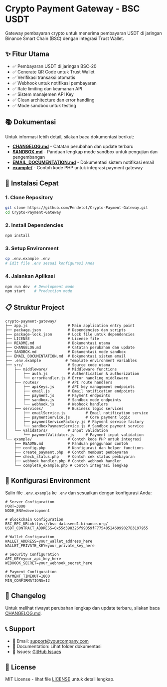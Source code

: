 # Crypto Payment Gateway - BSC USDT

Gateway pembayaran crypto untuk menerima pembayaran USDT di jaringan Binance Smart Chain (BSC) dengan integrasi Trust Wallet.

## ✨ Fitur Utama

- ✅ Pembayaran USDT di jaringan BSC-20
- ✅ Generate QR Code untuk Trust Wallet
- ✅ Verifikasi transaksi otomatis
- ✅ Webhook untuk notifikasi pembayaran
- ✅ Rate limiting dan keamanan API
- ✅ Sistem manajemen API Key
- ✅ Clean architecture dan error handling
- ✅ Mode sandbox untuk testing

## 📚 Dokumentasi

Untuk informasi lebih detail, silakan baca dokumentasi berikut:

- **[CHANGELOG.md](./CHANGELOG.md)** - Catatan perubahan dan update terbaru
- **[SANDBOX.md](./SANDBOX.md)** - Panduan lengkap mode sandbox untuk pengujian dan pengembangan
- **[EMAIL_DOCUMENTATION.md](./EMAIL_DOCUMENTATION.md)** - Dokumentasi sistem notifikasi email
- **[example/](./example/)** - Contoh kode PHP untuk integrasi payment gateway

## 🚀 Instalasi Cepat

### 1. Clone Repository
```bash
git clone https://github.com/Pendetot/Crypto-Payment-Gateway.git
cd Crypto-Payment-Gateway
```

### 2. Install Dependencies
```bash
npm install
```

### 3. Setup Environment
```bash
cp .env.example .env
# Edit file .env sesuai konfigurasi Anda
```

### 4. Jalankan Aplikasi
```bash
npm run dev  # Development mode
npm start    # Production mode
```

## 📋 Struktur Project

```
crypto-payment-gateway/
├── app.js                  # Main application entry point
├── package.json            # Dependencies dan scripts
├── package-lock.json       # Lock file untuk dependencies
├── LICENSE                 # License file
├── README.md               # Dokumentasi utama
├── CHANGELOG.md            # Catatan perubahan dan update
├── SANDBOX.md              # Dokumentasi mode sandbox
├── EMAIL_DOCUMENTATION.md  # Dokumentasi sistem email
├── .env.example           # Template environment variables
├── src/                    # Source code utama
│   ├── middleware/         # Middleware functions
│   │   ├── auth.js         # Authentication & authorization
│   │   └── errorHandler.js # Error handling middleware
│   ├── routes/             # API route handlers
│   │   ├── apiKeys.js      # API key management endpoints
│   │   ├── email.js        # Email notification endpoints
│   │   ├── payment.js      # Payment endpoints
│   │   ├── sandbox.js      # Sandbox mode endpoints
│   │   └── webhook.js      # Webhook handlers
│   ├── services/           # Business logic services
│   │   ├── emailService.js         # Email notification service
│   │   ├── paymentService.js       # Core payment logic
│   │   ├── paymentServiceFactory.js # Payment service factory
│   │   └── sandboxPaymentService.js # Sandbox payment service
│   └── validators/         # Input validation
│       └── paymentValidator.js     # Payment input validation
└── example/                # Contoh kode PHP untuk integrasi
    ├── README.md           # Panduan penggunaan contoh
    ├── config.php          # Konfigurasi dan helper functions
    ├── create_payment.php  # Contoh membuat pembayaran
    ├── check_status.php    # Contoh cek status pembayaran
    ├── webhook_handler.php # Contoh webhook handler
    └── complete_example.php # Contoh integrasi lengkap
```

## 🔧 Konfigurasi Environment

Salin file `.env.example` ke `.env` dan sesuaikan dengan konfigurasi Anda:

```env
# Server Configuration
PORT=3000
NODE_ENV=development

# Blockchain Configuration
BSC_RPC_URL=https://bsc-dataseed1.binance.org/
USDT_CONTRACT_ADDRESS=0x55d398326f99059fF775485246999027B3197955

# Wallet Configuration
WALLET_ADDRESS=your_wallet_address_here
WALLET_PRIVATE_KEY=your_private_key_here

# Security Configuration
API_KEY=your_api_key_here
WEBHOOK_SECRET=your_webhook_secret_here

# Payment Configuration
PAYMENT_TIMEOUT=1800
MIN_CONFIRMATIONS=12
```

## 📖 Changelog

Untuk melihat riwayat perubahan lengkap dan update terbaru, silakan baca [CHANGELOG.md](./CHANGELOG.md).

## 📞 Support

- 📧 Email: support@yourcompany.com
- 📖 Documentation: Lihat folder dokumentasi
- 🐛 Issues: [GitHub Issues](https://github.com/Pendetot/Crypto-Payment-Gateway/issues)

## 📄 License

MIT License - lihat file [LICENSE](LICENSE) untuk detail lengkap.
